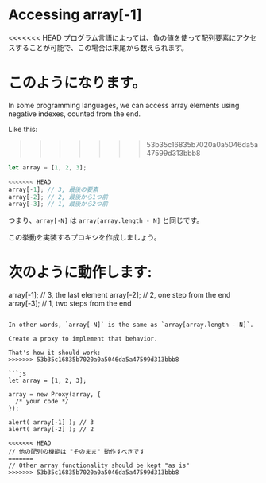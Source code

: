 
# Accessing array[-1]

<<<<<<< HEAD
プログラム言語によっては、負の値を使って配列要素にアクセスすることが可能で、この場合は末尾から数えられます。

このようになります。
=======
In some programming languages, we can access array elements using negative indexes, counted from the end.

Like this:
>>>>>>> 53b35c16835b7020a0a5046da5a47599d313bbb8

```js
let array = [1, 2, 3];

<<<<<<< HEAD
array[-1]; // 3, 最後の要素
array[-2]; // 2, 最後から1つ前
array[-3]; // 1, 最後から2つ前
```

つまり、`array[-N]` は `array[array.length - N]` と同じです。

この挙動を実装するプロキシを作成しましょう。

次のように動作します:
=======
array[-1]; // 3, the last element
array[-2]; // 2, one step from the end
array[-3]; // 1, two steps from the end
```

In other words, `array[-N]` is the same as `array[array.length - N]`.

Create a proxy to implement that behavior.

That's how it should work:
>>>>>>> 53b35c16835b7020a0a5046da5a47599d313bbb8

```js
let array = [1, 2, 3];

array = new Proxy(array, {
  /* your code */
});

alert( array[-1] ); // 3
alert( array[-2] ); // 2

<<<<<<< HEAD
// 他の配列の機能は "そのまま" 動作すべきです
=======
// Other array functionality should be kept "as is"
>>>>>>> 53b35c16835b7020a0a5046da5a47599d313bbb8
```
